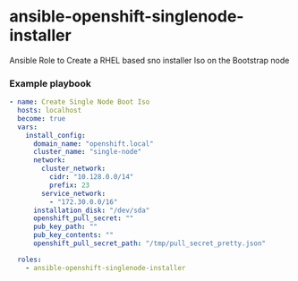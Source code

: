 # ansible-openshift-singlenode-installer

Ansible Role to Create a RHEL based sno installer Iso on the Bootstrap node

### Example playbook
```yaml
- name: Create Single Node Boot Iso
  hosts: localhost
  become: true
  vars:
    install_config:
      domain_name: "openshift.local"
      cluster_name: "single-node"
      network:
        cluster_network:
          cidr: "10.128.0.0/14"
          prefix: 23
        service_network:
          - "172.30.0.0/16"
      installation_disk: "/dev/sda"
      openshift_pull_secret: ""
      pub_key_path: ""
      pub_key_contents: ""
      openshift_pull_secret_path: "/tmp/pull_secret_pretty.json"

  roles:
    - ansible-openshift-singlenode-installer
```
